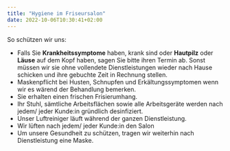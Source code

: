 ```yaml
---
title: "Hygiene im Friseursalon"
date: 2022-10-06T10:30:41+02:00
---
```

So schützen wir uns:

- Falls Sie **Krankheitssymptome** haben, krank sind oder **Hautpilz** oder **Läuse** auf dem Kopf haben, sagen Sie bitte ihren Termin ab. Sonst müssen wir sie ohne vollendete Dienstleistungen wieder nach Hause schicken und ihre gebuchte Zeit in Rechnung stellen.
- Maskenpflicht bei Husten, Schnupfen und Erkältungssymptomen wenn wir es wärend der Behandlung bemerken.
- Sie erhalten einen frischen Frisierumhang.
- Ihr Stuhl, sämtliche Arbeitsflächen sowie alle Arbeitsgeräte werden nach jedem/ jeder Kunde:in gründlich desinfiziert.
- Unser Luftreiniger läuft während der ganzen Dienstleistung.
- Wir lüften nach jedem/ jeder Kunde:in den Salon
- Um unsere Gesundheit zu schützen, tragen wir weiterhin nach Dienstleistung eine Maske.
